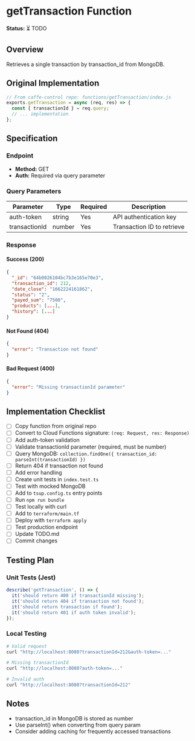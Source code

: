 # getTransaction Function

**Status:** ⏳ TODO

## Overview
Retrieves a single transaction by transaction_id from MongoDB.

## Original Implementation
```javascript
// From caffe-control repo: functions/getTransaction/index.js
exports.getTransaction = async (req, res) => {
  const { transactionId } = req.query;
  // ... implementation
};
```

## Specification

### Endpoint
- **Method:** GET
- **Auth:** Required via query parameter

### Query Parameters

| Parameter | Type | Required | Description |
|-----------|------|----------|-------------|
| auth-token | string | Yes | API authentication key |
| transactionId | number | Yes | Transaction ID to retrieve |

### Response

#### Success (200)
```json
{
  "_id": "64b0026104bc7b3e165e70e3",
  "transaction_id": 212,
  "date_close": "1662224161862",
  "status": "2",
  "payed_sum": "7500",
  "products": [...],
  "history": [...]
}
```

#### Not Found (404)
```json
{
  "error": "Transaction not found"
}
```

#### Bad Request (400)
```json
{
  "error": "Missing transactionId parameter"
}
```

## Implementation Checklist

- [ ] Copy function from original repo
- [ ] Convert to Cloud Functions signature: `(req: Request, res: Response)`
- [ ] Add auth-token validation
- [ ] Validate transactionId parameter (required, must be number)
- [ ] Query MongoDB: `collection.findOne({ transaction_id: parseInt(transactionId) })`
- [ ] Return 404 if transaction not found
- [ ] Add error handling
- [ ] Create unit tests in `index.test.ts`
- [ ] Test with mocked MongoDB
- [ ] Add to `tsup.config.ts` entry points
- [ ] Run `npm run bundle`
- [ ] Test locally with curl
- [ ] Add to `terraform/main.tf`
- [ ] Deploy with `terraform apply`
- [ ] Test production endpoint
- [ ] Update TODO.md
- [ ] Commit changes

## Testing Plan

### Unit Tests (Jest)
```typescript
describe('getTransaction', () => {
  it('should return 400 if transactionId missing');
  it('should return 404 if transaction not found');
  it('should return transaction if found');
  it('should return 401 if auth token invalid');
});
```

### Local Testing
```bash
# Valid request
curl "http://localhost:8080?transactionId=212&auth-token=..."

# Missing transactionId
curl "http://localhost:8080?auth-token=..."

# Invalid auth
curl "http://localhost:8080?transactionId=212"
```

## Notes
- transaction_id in MongoDB is stored as number
- Use parseInt() when converting from query param
- Consider adding caching for frequently accessed transactions
